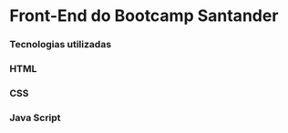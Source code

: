 <h1>Front-End do Bootcamp Santander</h1>
<h3>Tecnologias utilizadas</h3>
<h3>HTML</h3>
<h3>CSS</h3>
<h3>Java Script</h3>

